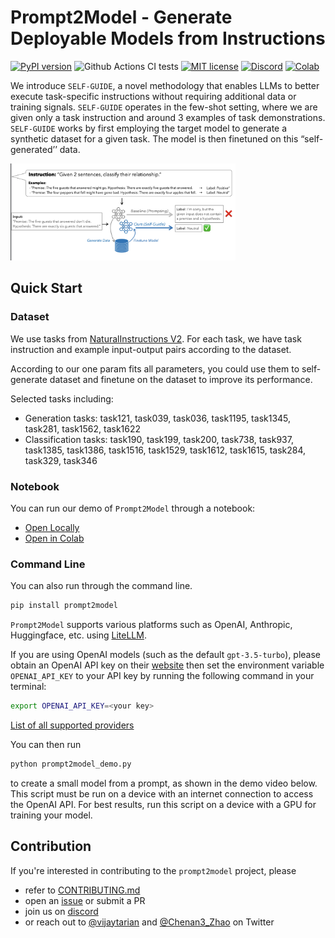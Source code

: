 # Prompt2Model - Generate Deployable Models from Instructions

[![PyPI version](https://badge.fury.io/py/prompt2model.svg)](https://badge.fury.io/py/prompt2model)
![Github Actions CI tests](https://github.com/neulab/prompt2model/actions/workflows/ci.yml/badge.svg)
[![MIT license](https://img.shields.io/badge/License-MIT-blue.svg)](https://lbesson.mit-license.org/)
[![Discord](https://img.shields.io/discord/1144245269001678959)](https://discord.gg/UCy9csEmFc)
[![Colab](https://colab.research.google.com/assets/colab-badge.svg)](https://colab.research.google.com/github/neulab/prompt2model/blob/main/prompt2model_demo.ipynb)

We introduce `SELF-GUIDE`, a novel methodology that enables LLMs to better execute task-specific instructions without requiring additional data or training signals. `SELF-GUIDE` operates in the few-shot setting, where we are given only a task instruction and around 3 examples of task demonstrations. `SELF-GUIDE` works by first employing the target model to generate a synthetic dataset for a given task. The model is then finetuned on this “self-generated’’ data.

<img width="360" alt="prompt2model_teaser" src="self_guide_diagram.png">

## Quick Start

### Dataset

We use tasks from [NaturalInstructions V2](https://arxiv.org/abs/2204.07705). For each task, we have task instruction and example input-output pairs according to the dataset.

According to our one param fits all parameters, you could use them to self-generate dataset and finetune on the dataset to improve its performance.

Selected tasks including:
- Generation tasks: task121, task039, task036, task1195, task1345, task281, task1562, task1622
- Classification tasks: task190, task199, task200, task738, task937, task1385, task1386, task1516, task1529, task1612, task1615, task284, task329, task346
### Notebook

You can run our demo of `Prompt2Model` through a notebook:

- [Open Locally](./prompt2model_demo.ipynb)
- [Open in Colab](https://colab.research.google.com/github/neulab/prompt2model/blob/main/prompt2model_demo.ipynb)

### Command Line

You can also run through the command line.

```bash
pip install prompt2model
```

`Prompt2Model` supports various platforms such as OpenAI, Anthropic, Huggingface, etc. using [LiteLLM](https://github.com/BerriAI/litellm).

If you are using OpenAI models (such as the default `gpt-3.5-turbo`), please obtain an
OpenAI API key on their [website](https://platform.openai.com/) then set
the environment variable `OPENAI_API_KEY` to your API key by running
the following command in your terminal:

```bash
export OPENAI_API_KEY=<your key>
```

[List of all supported providers](https://docs.litellm.ai/docs/providers)

You can then run

```bash
python prompt2model_demo.py
```

to create a small model from a prompt, as shown in
the demo video below. This script must be run on a
device with an internet connection to access the OpenAI
API. For best results, run
this script on a device with a GPU for training
your model.

## Contribution

If you're interested in contributing to the `prompt2model` project, please

- refer to [CONTRIBUTING.md](CONTRIBUTING.md)
- open an [issue](https://github.com/neulab/prompt2model/issues) or submit a PR
- join us on [discord](https://discord.gg/UCy9csEmFc)
- or reach out to [@vijaytarian](https://twitter.com/vijaytarian)
  and [@Chenan3_Zhao](https://twitter.com/Chenan3_Zhao) on Twitter

